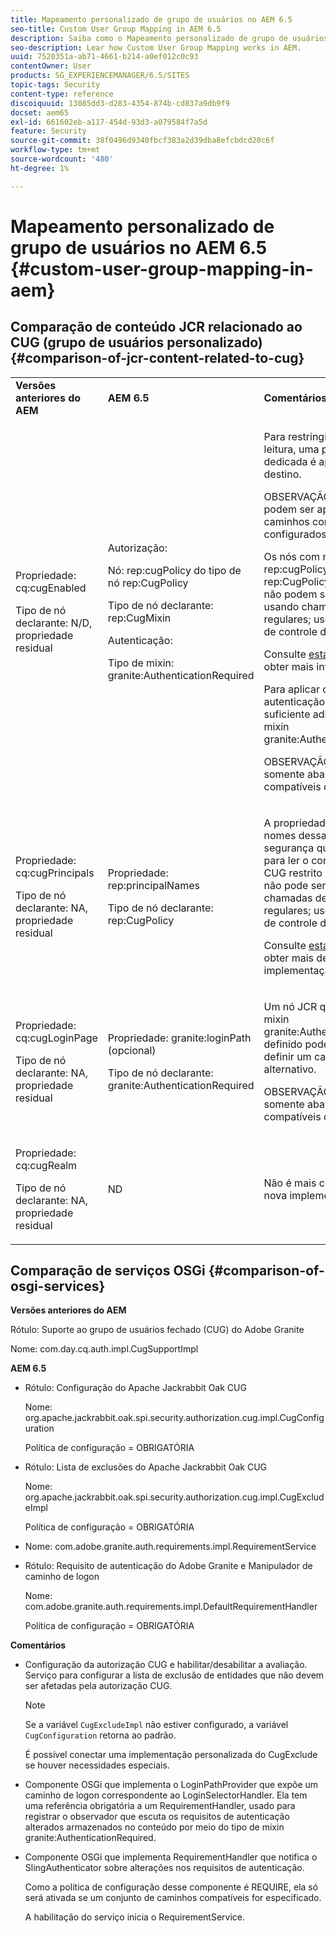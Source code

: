 ```yaml
---
title: Mapeamento personalizado de grupo de usuários no AEM 6.5
seo-title: Custom User Group Mapping in AEM 6.5
description: Saiba como o Mapeamento personalizado de grupo de usuários funciona no Adobe Experience Manager.
seo-description: Lear how Custom User Group Mapping works in AEM.
uuid: 7520351a-ab71-4661-b214-a0ef012c0c93
contentOwner: User
products: SG_EXPERIENCEMANAGER/6.5/SITES
topic-tags: Security
content-type: reference
discoiquuid: 13085dd3-d283-4354-874b-cd837a9db9f9
docset: aem65
exl-id: 661602eb-a117-454d-93d3-a079584f7a5d
feature: Security
source-git-commit: 38f0496d9340fbcf383a2d39dba8efcbdcd20c6f
workflow-type: tm+mt
source-wordcount: '480'
ht-degree: 1%

---
```


# Mapeamento personalizado de grupo de usuários no AEM 6.5 {#custom-user-group-mapping-in-aem}

## Comparação de conteúdo JCR relacionado ao CUG (grupo de usuários personalizado) {#comparison-of-jcr-content-related-to-cug}

<table>
 <tbody>
  <tr>
   <td><strong>Versões anteriores do AEM</strong></td>
   <td><strong>AEM 6.5</strong></td>
   <td><strong>Comentários</strong></td>
  </tr>
  <tr>
   <td><p>Propriedade: cq:cugEnabled</p> <p>Tipo de nó declarante: N/D, propriedade residual</p> </td>
   <td><p>Autorização:</p> <p>Nó: rep:cugPolicy do tipo de nó rep:CugPolicy</p> <p>Tipo de nó declarante: rep:CugMixin</p> <p> </p> <p> </p> <p> </p> Autenticação:</p> <p>Tipo de mixin: granite:AuthenticationRequired</p> </td>
   <td><p>Para restringir o acesso de leitura, uma política CUG dedicada é aplicada ao nó de destino.</p> <p>OBSERVAÇÃO: as políticas só podem ser aplicadas nos caminhos com suporte configurados.</p> <p>Os nós com nome rep:cugPolicy e tipo rep:CugPolicy são protegidos e não podem ser gravados usando chamadas de API JCR regulares; use o gerenciamento de controle de acesso JCR.</p> <p>Consulte <a href="https://jackrabbit.apache.org/oak/docs/security/authorization/cug.html">esta página</a> para obter mais informações.</p> <p>Para aplicar o requisito de autenticação em um nó, é suficiente adicionar o tipo de mixin granite:AuthenticationRequired.</p> <p>OBSERVAÇÃO: respeitado somente abaixo dos caminhos compatíveis configurados.</p> </td>
  </tr>
  <tr>
   <td><p>Propriedade: cq:cugPrincipals</p> <p>Tipo de nó declarante: NA, propriedade residual</p> </td>
   <td><p>Propriedade: rep:principalNames</p> <p>Tipo de nó declarante: rep:CugPolicy</p> </td>
   <td><p>A propriedade que contém os nomes dessas entidades de segurança que têm permissão para ler o conteúdo abaixo do CUG restrito está protegida e não pode ser gravada usando chamadas de API JCR regulares; use o gerenciamento de controle de acesso JCR.</p> <p>Consulte <a href="https://jackrabbit.apache.org/api/2.12/org/apache/jackrabbit/api/security/authorization/PrincipalSetPolicy.html">esta página</a> para obter mais detalhes sobre a implementação.</p> </td>
  </tr>
  <tr>
   <td><p>Propriedade: cq:cugLoginPage</p> <p>Tipo de nó declarante: NA, propriedade residual</p> </td>
   <td><p>Propriedade: granite:loginPath (opcional)</p> <p>Tipo de nó declarante: granite:AuthenticationRequired</p> </td>
   <td><p>Um nó JCR que tem o tipo de mixin granite:AuthenticationRequired definido pode, opcionalmente, definir um caminho de logon alternativo.</p> <p>OBSERVAÇÃO: respeitado somente abaixo dos caminhos compatíveis configurados.</p> </td>
  </tr>
  <tr>
   <td><p>Propriedade: cq:cugRealm</p> <p>Tipo de nó declarante: NA, propriedade residual</p> </td>
   <td>ND</td>
   <td>Não é mais compatível com a nova implementação.</td>
  </tr>
 </tbody>
</table>

## Comparação de serviços OSGi {#comparison-of-osgi-services}

**Versões anteriores do AEM**

Rótulo: Suporte ao grupo de usuários fechado (CUG) do Adobe Granite

Nome: com.day.cq.auth.impl.CugSupportImpl

**AEM 6.5**

* Rótulo: Configuração do Apache Jackrabbit Oak CUG

  Nome: org.apache.jackrabbit.oak.spi.security.authorization.cug.impl.CugConfiguration

  Política de configuração = OBRIGATÓRIA

* Rótulo: Lista de exclusões do Apache Jackrabbit Oak CUG

  Nome: org.apache.jackrabbit.oak.spi.security.authorization.cug.impl.CugExcludeImpl

  Política de configuração = OBRIGATÓRIA

* Nome: com.adobe.granite.auth.requirements.impl.RequirementService
* Rótulo: Requisito de autenticação do Adobe Granite e Manipulador de caminho de logon

  Nome: com.adobe.granite.auth.requirements.impl.DefaultRequirementHandler

  Política de configuração = OBRIGATÓRIA

**Comentários**

* Configuração da autorização CUG e habilitar/desabilitar a avaliação.
Serviço para configurar a lista de exclusão de entidades que não devem ser afetadas pela autorização CUG.

  >[!NOTE]
  > 
  >Se a variável `CugExcludeImpl` não estiver configurado, a variável `CugConfiguration` retorna ao padrão.

  É possível conectar uma implementação personalizada do CugExclude se houver necessidades especiais.

* Componente OSGi que implementa o LoginPathProvider que expõe um caminho de logon correspondente ao LoginSelectorHandler. Ela tem uma referência obrigatória a um RequirementHandler, usado para registrar o observador que escuta os requisitos de autenticação alterados armazenados no conteúdo por meio do tipo de mixin granite:AuthenticationRequired.
* Componente OSGi que implementa RequirementHandler que notifica o SlingAuthenticator sobre alterações nos requisitos de autenticação.

  Como a política de configuração desse componente é REQUIRE, ela só será ativada se um conjunto de caminhos compatíveis for especificado.

  A habilitação do serviço inicia o RequirementService.

<!-- nested tables not supported - text above is the table>
<table>
 <tbody>
  <tr>
   <td><strong>Older AEM Versions</strong></td>
   <td><strong>AEM 6.5</strong></td>
   <td><strong>Comments</strong></td>
  </tr>
  <tr>
   <td><p>Label: Adobe Granite Closed User Group (CUG) Support</p> <p>Name: com.day.cq.auth.impl.CugSupportImpl</p> </td>
   <td><p>Label: Apache Jackrabbit Oak CUG Configuration</p> <p>Name: org.apache.jackrabbit.oak.spi.security.authorization.cug.impl.CugConfiguration</p> <p>ConfigurationPolicy = REQUIRED</p> </td>
    <td><p>Label: Apache Jackrabbit Oak CUG Exclude List</p> <p>Name: org.apache.jackrabbit.oak.spi.security.authorization.cug.impl.CugExcludeImpl</p> <p>ConfigurationPolicy = REQUIRED</p> <p> </p> <p> </p> <p> </p> <p> </p> </td>
      </tr>
      <tr>
       <td>Name: com.adobe.granite.auth.requirement.impl.RequirementService</td>
      </tr>
      <tr>
       <td><p>Label: Adobe Granite Authentication Requirement and Login Path Handler</p> <p>Name: com.adobe.granite.auth.requirement.impl.DefaultRequirementHandler</p> <p>ConfigurationPolicy = REQUIRED</p> </td>
      </tr>
     </tbody>
    </table> </td>
   <td>
     <tbody>
      <tr>
       <td>Configuration of the CUG authorization and enable/disable the evaluation.</td>
      </tr>
      <tr>
       <td><p>Service to configure exclusion list of principals which should not be affected by the CUG authorization.</p> <p>NOTE: If the CugExcludeImpl is not configured, the CugConfiguration will fall back to the default.</p> <p>It is possible to plug a custom CugExclude implementation if there are special needs.</p> </td>
      </tr>
      <tr>
       <td>OSGi component implementing LoginPathProvider that exposes a matching login path to the LoginSelectorHandler. It has a mandatory reference to a RequirementHandler which is used to register the observer that listens to changed auth requirements stored in the content by the means of the granite:AuthenticationRequired mixin type. </td>
      </tr>
      <tr>
       <td><p>OSGi component implementing RequirementHandler that notifies the SlingAuthenticator about changes to authrequirements.</p> <p>As configuration policy for this component is REQUIRE it will only be activated if a set of supported paths is specified.</p> <p>Enabling the service will launch the RequirementService.</p> </td>
      </tr>
     </tbody>
     </td>
  </tr>
  <tr>
   <td> </td>
   <td> </td>
   <td> </td>
  </tr>
  <tr>
   <td> </td>
   <td> </td>
   <td> </td>
  </tr>
  <tr>
   <td> </td>
   <td> </td>
   <td> </td>
  </tr>
 </tbody>
</table>
-->
